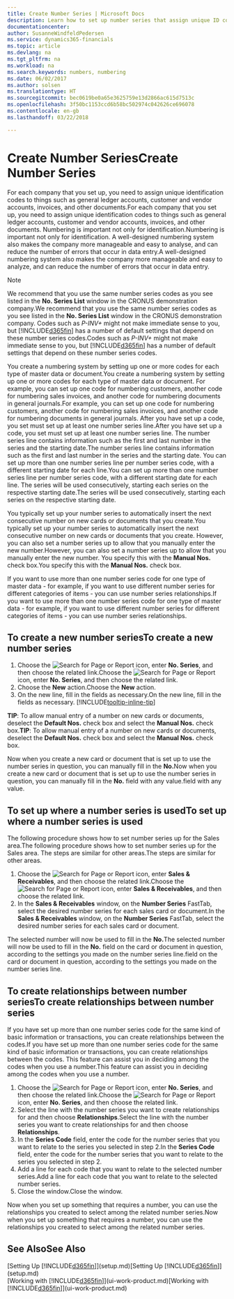 ```yaml
---
title: Create Number Series | Microsoft Docs
description: Learn how to set up number series that assign unique ID codes to accounts and documents in Finance and Operations, Business edition .
documentationcenter: 
author: SusanneWindfeldPedersen
ms.service: dynamics365-financials
ms.topic: article
ms.devlang: na
ms.tgt_pltfrm: na
ms.workload: na
ms.search.keywords: numbers, numbering
ms.date: 06/02/2017
ms.author: solsen
ms.translationtype: HT
ms.sourcegitcommit: bec0619be0a65e3625759e13d2866ac615d7513c
ms.openlocfilehash: 3f50bc1153ccd6b58bc502974c042626ce696078
ms.contentlocale: en-gb
ms.lasthandoff: 03/22/2018

---
```

# <a name="create-number-series"></a><span data-ttu-id="22ecf-103">Create Number Series</span><span class="sxs-lookup"><span data-stu-id="22ecf-103">Create Number Series</span></span>
<span data-ttu-id="22ecf-104">For each company that you set up, you need to assign unique identification codes to things such as general ledger accounts, customer and vendor accounts, invoices, and other documents.</span><span class="sxs-lookup"><span data-stu-id="22ecf-104">For each company that you set up, you need to assign unique identification codes to things such as general ledger accounts, customer and vendor accounts, invoices, and other documents.</span></span> <span data-ttu-id="22ecf-105">Numbering is important not only for identification.</span><span class="sxs-lookup"><span data-stu-id="22ecf-105">Numbering is important not only for identification.</span></span> <span data-ttu-id="22ecf-106">A well-designed numbering system also makes the company more manageable and easy to analyse, and can reduce the number of errors that occur in data entry.</span><span class="sxs-lookup"><span data-stu-id="22ecf-106">A well-designed numbering system also makes the company more manageable and easy to analyze, and can reduce the number of errors that occur in data entry.</span></span>

> [!NOTE]  
>   <span data-ttu-id="22ecf-107">We recommend that you use the same number series codes as you see listed in the **No. Series List** window in the CRONUS demonstration company.</span><span class="sxs-lookup"><span data-stu-id="22ecf-107">We recommend that you use the same number series codes as you see listed in the **No. Series List** window in the CRONUS demonstration company.</span></span> <span data-ttu-id="22ecf-108">Codes such as *P-INV+* might not make immediate sense to you, but [!INCLUDE[d365fin](includes/d365fin_md.md)] has a number of default settings that depend on these number series codes.</span><span class="sxs-lookup"><span data-stu-id="22ecf-108">Codes such as *P-INV+* might not make immediate sense to you, but [!INCLUDE[d365fin](includes/d365fin_md.md)] has a number of default settings that depend on these number series codes.</span></span>

<span data-ttu-id="22ecf-109">You create a numbering system by setting up one or more codes for each type of master data or document.</span><span class="sxs-lookup"><span data-stu-id="22ecf-109">You create a numbering system by setting up one or more codes for each type of master data or document.</span></span> <span data-ttu-id="22ecf-110">For example, you can set up one code for numbering customers, another code for numbering sales invoices, and another code for numbering documents in general journals.</span><span class="sxs-lookup"><span data-stu-id="22ecf-110">For example, you can set up one code for numbering customers, another code for numbering sales invoices, and another code for numbering documents in general journals.</span></span> <span data-ttu-id="22ecf-111">After you have set up a code, you set must set up at least one number series line.</span><span class="sxs-lookup"><span data-stu-id="22ecf-111">After you have set up a code, you set must set up at least one number series line.</span></span> <span data-ttu-id="22ecf-112">The number series line contains information such as the first and last number in the series and the starting date.</span><span class="sxs-lookup"><span data-stu-id="22ecf-112">The number series line contains information such as the first and last number in the series and the starting date.</span></span> <span data-ttu-id="22ecf-113">You can set up more than one number series line per number series code, with a different starting date for each line.</span><span class="sxs-lookup"><span data-stu-id="22ecf-113">You can set up more than one number series line per number series code, with a different starting date for each line.</span></span> <span data-ttu-id="22ecf-114">The series will be used consecutively, starting each series on the respective starting date.</span><span class="sxs-lookup"><span data-stu-id="22ecf-114">The series will be used consecutively, starting each series on the respective starting date.</span></span>

<span data-ttu-id="22ecf-115">You typically set up your number series to automatically insert the next consecutive number on new cards or documents that you create.</span><span class="sxs-lookup"><span data-stu-id="22ecf-115">You typically set up your number series to automatically insert the next consecutive number on new cards or documents that you create.</span></span> <span data-ttu-id="22ecf-116">However, you can also set a number series up to allow that you manually enter the new number.</span><span class="sxs-lookup"><span data-stu-id="22ecf-116">However, you can also set a number series up to allow that you manually enter the new number.</span></span> <span data-ttu-id="22ecf-117">You specify this with the **Manual Nos.** check box.</span><span class="sxs-lookup"><span data-stu-id="22ecf-117">You specify this with the **Manual Nos.** check box.</span></span>

<span data-ttu-id="22ecf-118">If you want to use more than one number series code for one type of master data - for example, if you want to use different number series for different categories of items - you can use number series relationships.</span><span class="sxs-lookup"><span data-stu-id="22ecf-118">If you want to use more than one number series code for one type of master data - for example, if you want to use different number series for different categories of items - you can use number series relationships.</span></span>

## <a name="to-create-a-new-number-series"></a><span data-ttu-id="22ecf-119">To create a new number series</span><span class="sxs-lookup"><span data-stu-id="22ecf-119">To create a new number series</span></span>
1. <span data-ttu-id="22ecf-120">Choose the ![Search for Page or Report](media/ui-search/search_small.png "Search for Page or Report icon") icon, enter **No. Series**, and then choose the related link.</span><span class="sxs-lookup"><span data-stu-id="22ecf-120">Choose the ![Search for Page or Report](media/ui-search/search_small.png "Search for Page or Report icon") icon, enter **No. Series**, and then choose the related link.</span></span>
2. <span data-ttu-id="22ecf-121">Choose the **New** action.</span><span class="sxs-lookup"><span data-stu-id="22ecf-121">Choose the **New** action.</span></span>
3. <span data-ttu-id="22ecf-122">On the new line, fill in the fields as necessary.</span><span class="sxs-lookup"><span data-stu-id="22ecf-122">On the new line, fill in the fields as necessary.</span></span> [!INCLUDE[tooltip-inline-tip](includes/tooltip-inline-tip_md.md)]

<span data-ttu-id="22ecf-123">**TIP**: To allow manual entry of a number on new cards or documents, deselect the **Default Nos.** check box and select the **Manual Nos.** check box.</span><span class="sxs-lookup"><span data-stu-id="22ecf-123">**TIP**: To allow manual entry of a number on new cards or documents, deselect the **Default Nos.** check box and select the **Manual Nos.** check box.</span></span>

<span data-ttu-id="22ecf-124">Now when you create a new card or document that is set up to use the number series in question, you can manually fill in the **No.**</span><span class="sxs-lookup"><span data-stu-id="22ecf-124">Now when you create a new card or document that is set up to use the number series in question, you can manually fill in the **No.**</span></span> <span data-ttu-id="22ecf-125">field with any value.</span><span class="sxs-lookup"><span data-stu-id="22ecf-125">field with any value.</span></span>  

## <a name="to-set-up-where-a-number-series-is-used"></a><span data-ttu-id="22ecf-126">To set up where a number series is used</span><span class="sxs-lookup"><span data-stu-id="22ecf-126">To set up where a number series is used</span></span>
<span data-ttu-id="22ecf-127">The following procedure shows how to set number series up for the Sales area.</span><span class="sxs-lookup"><span data-stu-id="22ecf-127">The following procedure shows how to set number series up for the Sales area.</span></span> <span data-ttu-id="22ecf-128">The steps are similar for other areas.</span><span class="sxs-lookup"><span data-stu-id="22ecf-128">The steps are similar for other areas.</span></span>
1. <span data-ttu-id="22ecf-129">Choose the ![Search for Page or Report](media/ui-search/search_small.png "Search for Page or Report icon") icon, enter **Sales & Receivables**, and then choose the related link.</span><span class="sxs-lookup"><span data-stu-id="22ecf-129">Choose the ![Search for Page or Report](media/ui-search/search_small.png "Search for Page or Report icon") icon, enter **Sales & Receivables**, and then choose the related link.</span></span>
2. <span data-ttu-id="22ecf-130">In the **Sales & Receivables** window, on the **Number Series** FastTab, select the desired number series for each sales card or document.</span><span class="sxs-lookup"><span data-stu-id="22ecf-130">In the **Sales & Receivables** window, on the **Number Series** FastTab, select the desired number series for each sales card or document.</span></span>

<span data-ttu-id="22ecf-131">The selected number will now be used to fill in the **No.**</span><span class="sxs-lookup"><span data-stu-id="22ecf-131">The selected number will now be used to fill in the **No.**</span></span> <span data-ttu-id="22ecf-132">field on the card or document in question, according to the settings you made on the number series line.</span><span class="sxs-lookup"><span data-stu-id="22ecf-132">field on the card or document in question, according to the settings you made on the number series line.</span></span>

## <a name="to-create-relationships-between-number-series"></a><span data-ttu-id="22ecf-133">To create relationships between number series</span><span class="sxs-lookup"><span data-stu-id="22ecf-133">To create relationships between number series</span></span>
<span data-ttu-id="22ecf-134">If you have set up more than one number series code for the same kind of basic information or transactions, you can create relationships between the codes.</span><span class="sxs-lookup"><span data-stu-id="22ecf-134">If you have set up more than one number series code for the same kind of basic information or transactions, you can create relationships between the codes.</span></span> <span data-ttu-id="22ecf-135">This feature can assist you in deciding among the codes when you use a number.</span><span class="sxs-lookup"><span data-stu-id="22ecf-135">This feature can assist you in deciding among the codes when you use a number.</span></span>

1. <span data-ttu-id="22ecf-136">Choose the ![Search for Page or Report](media/ui-search/search_small.png "Search for Page or Report icon") icon, enter **No. Series**, and then choose the related link.</span><span class="sxs-lookup"><span data-stu-id="22ecf-136">Choose the ![Search for Page or Report](media/ui-search/search_small.png "Search for Page or Report icon") icon, enter **No. Series**, and then choose the related link.</span></span>
2. <span data-ttu-id="22ecf-137">Select the line with the number series you want to create relationships for and then choose **Relationships**.</span><span class="sxs-lookup"><span data-stu-id="22ecf-137">Select the line with the number series you want to create relationships for and then choose **Relationships**.</span></span>
3. <span data-ttu-id="22ecf-138">In the **Series Code** field, enter the code for the number series that you want to relate to the series you selected in step 2.</span><span class="sxs-lookup"><span data-stu-id="22ecf-138">In the **Series Code** field, enter the code for the number series that you want to relate to the series you selected in step 2.</span></span>
4. <span data-ttu-id="22ecf-139">Add a line for each code that you want to relate to the selected number series.</span><span class="sxs-lookup"><span data-stu-id="22ecf-139">Add a line for each code that you want to relate to the selected number series.</span></span>
5. <span data-ttu-id="22ecf-140">Close the window.</span><span class="sxs-lookup"><span data-stu-id="22ecf-140">Close the window.</span></span>

<span data-ttu-id="22ecf-141">Now when you set up something that requires a number, you can use the relationships you created to select among the related number series.</span><span class="sxs-lookup"><span data-stu-id="22ecf-141">Now when you set up something that requires a number, you can use the relationships you created to select among the related number series.</span></span>

## <a name="see-also"></a><span data-ttu-id="22ecf-142">See Also</span><span class="sxs-lookup"><span data-stu-id="22ecf-142">See Also</span></span>
<span data-ttu-id="22ecf-143">[Setting Up [!INCLUDE[d365fin](includes/d365fin_md.md)]](setup.md)</span><span class="sxs-lookup"><span data-stu-id="22ecf-143">[Setting Up [!INCLUDE[d365fin](includes/d365fin_md.md)]](setup.md)</span></span>  
<span data-ttu-id="22ecf-144">[Working with [!INCLUDE[d365fin](includes/d365fin_md.md)]](ui-work-product.md)</span><span class="sxs-lookup"><span data-stu-id="22ecf-144">[Working with [!INCLUDE[d365fin](includes/d365fin_md.md)]](ui-work-product.md)</span></span>  

